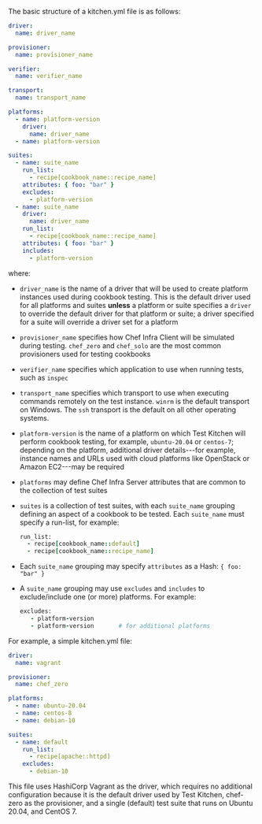 The basic structure of a kitchen.yml file is as follows:

```yaml
driver:
  name: driver_name

provisioner:
  name: provisioner_name

verifier:
  name: verifier_name

transport:
  name: transport_name

platforms:
  - name: platform-version
    driver:
      name: driver_name
  - name: platform-version

suites:
  - name: suite_name
    run_list:
      - recipe[cookbook_name::recipe_name]
    attributes: { foo: "bar" }
    excludes:
      - platform-version
  - name: suite_name
    driver:
      name: driver_name
    run_list:
      - recipe[cookbook_name::recipe_name]
    attributes: { foo: "bar" }
    includes:
      - platform-version
```

where:

- `driver_name` is the name of a driver that will be used to create
    platform instances used during cookbook testing. This is the default
    driver used for all platforms and suites **unless** a platform or
    suite specifies a `driver` to override the default driver for that
    platform or suite; a driver specified for a suite will override a
    driver set for a platform

- `provisioner_name` specifies how Chef Infra Client will be simulated
    during testing. `chef_zero` and `chef_solo` are the most common
    provisioners used for testing cookbooks

- `verifier_name` specifies which application to use when running
    tests, such as `inspec`

- `transport_name` specifies which transport to use when executing
    commands remotely on the test instance. `winrm` is the default
    transport on Windows. The `ssh` transport is the default on all
    other operating systems.

- `platform-version` is the name of a platform on which Test Kitchen
    will perform cookbook testing, for example, `ubuntu-20.04` or
    `centos-7`; depending on the platform, additional driver
    details---for example, instance names and URLs used with cloud
    platforms like OpenStack or Amazon EC2---may be required

- `platforms` may define Chef Infra Server attributes that are common
    to the collection of test suites

- `suites` is a collection of test suites, with each `suite_name`
    grouping defining an aspect of a cookbook to be tested. Each
    `suite_name` must specify a run-list, for example:

    ```ruby
    run_list:
      - recipe[cookbook_name::default]
      - recipe[cookbook_name::recipe_name]
    ```

- Each `suite_name` grouping may specify `attributes` as a Hash:
    `{ foo: "bar" }`

- A `suite_name` grouping may use `excludes` and `includes` to
    exclude/include one (or more) platforms. For example:

    ```ruby
    excludes:
       - platform-version
       - platform-version       # for additional platforms
    ```

For example, a simple kitchen.yml file:

```yaml
driver:
  name: vagrant

provisioner:
  name: chef_zero

platforms:
  - name: ubuntu-20.04
  - name: centos-8
  - name: debian-10

suites:
  - name: default
    run_list:
      - recipe[apache::httpd]
    excludes:
      - debian-10
```

This file uses HashiCorp Vagrant as the driver, which requires no additional
configuration because it is the default driver used by Test Kitchen,
chef-zero as the provisioner, and a single (default) test suite that
runs on Ubuntu 20.04, and CentOS 7.
